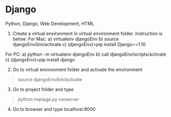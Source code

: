 # Django
Python, Django, Web Development, HTML

1) Create a virtual environment in virtual environment folder. Instruction is below:
For Mac: 
a) virtualenv djangoEnv
b) source djangoEnv/bin/activate
c) (djangoEnv)>pip install Django==1.10

For PC: 
a) python -m virtualenv djangoEnv
b) call djangoEnv/scripts/activate
c) (djangoEnv)>pip install django

2) Go to virtual environment folder and activate the environment
  > source djangoEnv/bin/activate
  
3) Go to project folder and type 
  > python manage.py runserver

4) Go to browser and type localhost:8000
